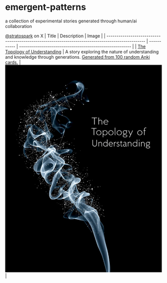 # emergent-patterns

a collection of experimental stories generated through human/ai collaboration

[@stratospark](https://x.com/stratospark) on X
| Title | Description | Image |
| ------------------------------------------------------------------------------------------------- | ----------- | -------------------------------------------------------- |
| [The Topology of Understanding](./the-topology-of-understanding/the-topology-of-understanding.md) | A story exploring the nature of understanding and knowledge through generations. [Generated from 100 random Anki cards.](./the-topology-of-understanding/README.md) | ![cover image](./the-topology-of-understanding/cover.jpg) |
